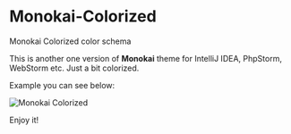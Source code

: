 Monokai-Colorized
=================

Monokai Colorized color schema

This is another one version of **Monokai** theme for IntelliJ IDEA, PhpStorm, WebStorm etc.
Just a bit colorized.

Example you can see below:

![Monokai Colorized](https://github.com/m1x0n/Monokai-Colorized/blob/master/screenshot.png)

Enjoy it!